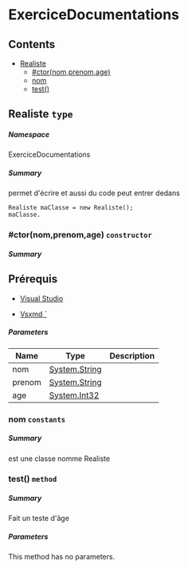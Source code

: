 <a name='assembly'></a>
# ExerciceDocumentations

## Contents

- [Realiste](#T-ExerciceDocumentations-Realiste 'ExerciceDocumentations.Realiste')
  - [#ctor(nom,prenom,age)](#M-ExerciceDocumentations-Realiste-#ctor-System-String,System-String,System-Int32- 'ExerciceDocumentations.Realiste.#ctor(System.String,System.String,System.Int32)')
  - [nom](#F-ExerciceDocumentations-Realiste-nom 'ExerciceDocumentations.Realiste.nom')
  - [test()](#M-ExerciceDocumentations-Realiste-test 'ExerciceDocumentations.Realiste.test')

<a name='T-ExerciceDocumentations-Realiste'></a>
## Realiste `type`

##### Namespace

ExerciceDocumentations

##### Summary

permet d'écrire et aussi du code peut entrer dedans

```
Realiste maClasse = new Realiste();
maClasse.
```

<a name='M-ExerciceDocumentations-Realiste-#ctor-System-String,System-String,System-Int32-'></a>
### #ctor(nom,prenom,age) `constructor`

##### Summary

## Prérequis
- <a href="https://visualstudio.microsoft.com/fr/"> Visual Studio </a>

- <a href="https://github.com/lijunle/Vsxmd"> Vsxmd `</a>

##### Parameters

| Name | Type | Description |
| ---- | ---- | ----------- |
| nom | [System.String](http://msdn.microsoft.com/query/dev14.query?appId=Dev14IDEF1&l=EN-US&k=k:System.String 'System.String') |  |
| prenom | [System.String](http://msdn.microsoft.com/query/dev14.query?appId=Dev14IDEF1&l=EN-US&k=k:System.String 'System.String') |  |
| age | [System.Int32](http://msdn.microsoft.com/query/dev14.query?appId=Dev14IDEF1&l=EN-US&k=k:System.Int32 'System.Int32') |  |

<a name='F-ExerciceDocumentations-Realiste-nom'></a>
### nom `constants`

##### Summary

est une classe nomme Realiste

<a name='M-ExerciceDocumentations-Realiste-test'></a>
### test() `method`

##### Summary

Fait un teste d'âge

##### Parameters

This method has no parameters.
